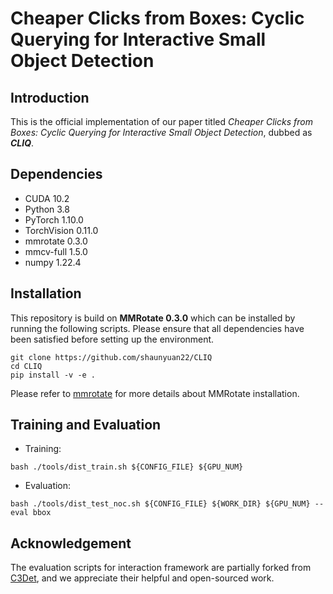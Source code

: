# Cheaper Clicks from Boxes: Cyclic Querying for Interactive Small Object Detection

## Introduction
This is the official implementation of our paper titled *Cheaper Clicks from Boxes: Cyclic Querying for Interactive Small Object Detection*, dubbed as ***CLIQ***.

## Dependencies
 - CUDA 10.2
 - Python 3.8
 - PyTorch 1.10.0
 - TorchVision 0.11.0
 - mmrotate 0.3.0
 - mmcv-full 1.5.0
 - numpy 1.22.4

## Installation
This repository is build on **MMRotate 0.3.0**  which can be installed by running the following scripts. Please ensure that all dependencies have been satisfied before setting up the environment.
```
git clone https://github.com/shaunyuan22/CLIQ
cd CLIQ
pip install -v -e .
```
Please refer to [mmrotate](https://github.com/open-mmlab/mmrotate) for more details about MMRotate installation.

## Training and Evaluation
 - Training:
```
bash ./tools/dist_train.sh ${CONFIG_FILE} ${GPU_NUM}
```

 - Evaluation:
```
bash ./tools/dist_test_noc.sh ${CONFIG_FILE} ${WORK_DIR} ${GPU_NUM} --eval bbox
```

## Acknowledgement
The evaluation scripts for interaction framework are partially forked from [C3Det](https://github.com/ChungYi347/Interactive-Multi-Class-Tiny-Object-Detection), and we appreciate their helpful and open-sourced work.
